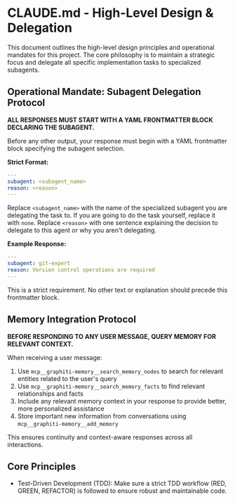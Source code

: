# CLAUDE.md - High-Level Design & Delegation

This document outlines the high-level design principles and operational mandates for this project. The core philosophy is to maintain a strategic focus and delegate all specific implementation tasks to specialized subagents.

## Operational Mandate: Subagent Delegation Protocol

**ALL RESPONSES MUST START WITH A YAML FRONTMATTER BLOCK DECLARING THE SUBAGENT.**

Before any other output, your response must begin with a YAML frontmatter block specifying the subagent selection.

**Strict Format:**

```yaml
---
subagent: <subagent_name>
reason: <reason>
---
```

Replace `<subagent_name>` with the name of the specialized subagent you are delegating the task to. If you are going to do the task yourself, replace it with `none`.
Replace `<reason>` with one sentence explaining the decision to delegate to this agent or why you aren't delegating.

**Example Response:**

```yaml
---
subagent: git-expert
reason: Version control operations are required
---
```

This is a strict requirement. No other text or explanation should precede this frontmatter block.

## Memory Integration Protocol

**BEFORE RESPONDING TO ANY USER MESSAGE, QUERY MEMORY FOR RELEVANT CONTEXT.**

When receiving a user message:
1. Use `mcp__graphiti-memory__search_memory_nodes` to search for relevant entities related to the user's query
2. Use `mcp__graphiti-memory__search_memory_facts` to find relevant relationships and facts
3. Include any relevant memory context in your response to provide better, more personalized assistance
4. Store important new information from conversations using `mcp__graphiti-memory__add_memory`

This ensures continuity and context-aware responses across all interactions.

## Core Principles

- Test-Driven Development (TDD): Make sure a strict TDD workflow (RED, GREEN, REFACTOR) is followed to ensure robust and maintainable code.
